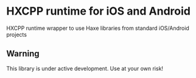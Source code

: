 # HXCPP runtime for iOS and Android

HXCPP runtime wrapper to use Haxe libraries from standard iOS/Android projects

## Warning

This library is under active development. Use at your own risk!
